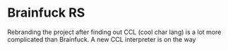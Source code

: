 # Brainfuck RS
Rebranding the project after finding out CCL (cool char lang) is a lot more complicated than Brainfuck.
A new CCL interpreter is on the way
